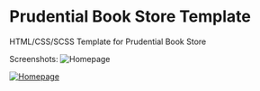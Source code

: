 # Prudential Book Store Template

HTML/CSS/SCSS Template for Prudential Book Store


Screenshots:
![Homepage](https://github.com/soubhikchatterjee/online-food-order-template/blob/master/img/screenshot_full.png?raw=true)

[![Homepage](http://www.google.com.au/images/nav_logo7.png)](http://google.com.au/)
